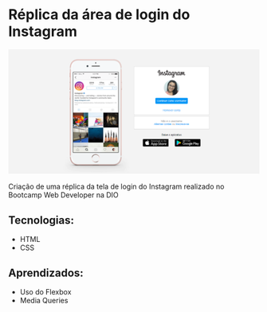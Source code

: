 # Réplica da área de login do Instagram

![](/img/screenshot-tela-principal.png)

Criação de uma réplica da tela de login do Instagram realizado no Bootcamp Web Developer na DIO

## Tecnologias:

* HTML
* CSS

## Aprendizados:

* Uso do Flexbox
* Media Queries
